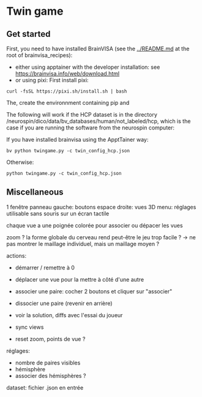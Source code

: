 # Twin game

## Get started

First, you need to have installed BrainVISA (see the [../README.md](../README.md) at the root of brainvisa_recipes):
* either using apptainer with the developer installation: see <https://brainvisa.info/web/download.html>
* or using pixi:
First install pixi:
```
curl -fsSL https://pixi.sh/install.sh | bash
```
The, create the environnment containing pip and 

The following will work if the HCP dataset is in the directory /neurospin/dico/data/bv_databases/human/not_labeled/hcp, which is the case if you are running the software from the neurospin computer:

If you have installed brainvisa using the ApptTainer way:
```
bv python twingame.py -c twin_config_hcp.json
```
Otherwise:
```
python twingame.py -c twin_config_hcp.json
```


## Miscellaneous

1 fenêtre
panneau gauche: boutons
espace droite: vues 3D
menu: réglages
utilisable sans souris sur un écran tactile

chaque vue a une poignée colorée pour associer ou dépacer les vues

zoom ? la forme globale du cerveau rend peut-être le jeu trop facile ?
-> ne pas montrer le maillage individuel, mais un maillage moyen ?

actions:
- démarrer / remettre à 0
- déplacer une vue pour la mettre à côté d'une autre
- associer une paire: cocher 2 boutons et cliquer sur "associer"
- dissocier une paire (revenir en arrière)
- voir la solution, diffs avec l'essai du joueur
- sync views

- reset zoom, points de vue ?

réglages:
- nombre de paires visibles
- hémisphère
- associer des hémisphères ?

dataset:
fichier .json en entrée
